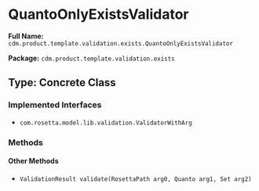 # QuantoOnlyExistsValidator

**Full Name:** `cdm.product.template.validation.exists.QuantoOnlyExistsValidator`

**Package:** `cdm.product.template.validation.exists`

## Type: Concrete Class

### Implemented Interfaces

- `com.rosetta.model.lib.validation.ValidatorWithArg`

### Methods

#### Other Methods

- `ValidationResult validate(RosettaPath arg0, Quanto arg1, Set arg2)`

